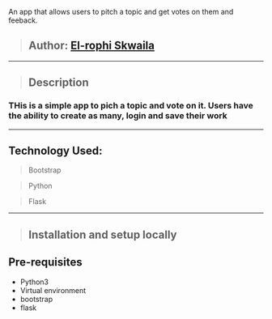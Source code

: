 An app that allows users to pitch a topic and get votes on them and feeback.
>## Author: [El-rophi Skwaila](https://github.com/Elrophi/User-story)


---

>## Description
### THis is a simple app to pich a topic and vote on it. Users have the ability to create as many, login and save their work
---

## Technology Used: 
>Bootstrap

>Python

>Flask

---
>## Installation and setup locally
## Pre-requisites
- Python3
- Virtual environment
- bootstrap
- flask